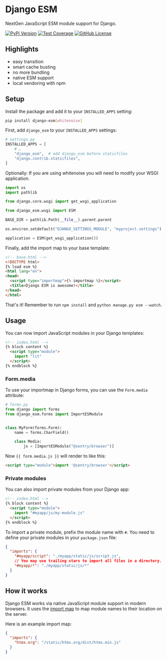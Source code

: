 # Django ESM

NextGen JavaScript ESM module support for Django.

[![PyPi Version](https://img.shields.io/pypi/v/django-esm.svg)](https://pypi.python.org/pypi/django-esm/)
[![Test Coverage](https://codecov.io/gh/codingjoe/django-esm/branch/main/graph/badge.svg)](https://codecov.io/gh/codingjoe/django-esm)
[![GitHub License](https://img.shields.io/github/license/codingjoe/django-esm)](https://raw.githubusercontent.com/codingjoe/django-esm/master/LICENSE)

## Highlights

* easy transition
* smart cache busting
* no more bundling
* native ESM support
* local vendoring with npm

## Setup

Install the package and add it to your `INSTALLED_APPS` setting:

```bash
pip install django-esm[whitenoise]
```

First, add `django_esm` to your `INSTALLED_APPS` settings:

```python
# settings.py
INSTALLED_APPS = [
    # …
    "django_esm",  # add django_esm before staticfiles
    "django.contrib.staticfiles",
]
```

Optionally: If you are using whitenoise you will need to modify your WSGI application.

```python
import os
import pathlib

from django.core.wsgi import get_wsgi_application

from django_esm.wsgi import ESM

BASE_DIR = pathlib.Path(__file__).parent.parent

os.environ.setdefault("DJANGO_SETTINGS_MODULE", "myproject.settings")

application = ESM(get_wsgi_application())
```

Finally, add the import map to your base template:

```html
<!-- base.html -->
<!DOCTYPE html>
{% load esm %}
<html lang="en">
<head>
  <script type="importmap">{% importmap %}</script>
  <title>Django ESM is awesome!</title>
</head>
</html>
```

That's it!
Remember to run `npm install` and `python manage.py esm --watch`.

## Usage

You can now import JavaScript modules in your Django templates:

```html
<!-- index.html -->
{% block content %}
  <script type="module">
    import "lit"
  </script>
{% endblock %}
```

### Form.media

To use your importmap in Django forms, you can use the `Form.media` attribute:

```python
# forms.py
from django import forms
from django_esm.forms import ImportESModule


class MyForm(forms.Form):
    name = forms.CharField()

    class Media:
        js = [ImportESModule("@sentry/browser")]
```

Now `{{ form.media.js }}` will render to like this:

```html
<script type="module">import '@sentry/browser'</script>
```

### Private modules

You can also import private modules from your Django app:

```html
<!-- index.html -->
{% block content %}
  <script type="module">
    import "#myapp/js/my-module.js"
  </script>
{% endblock %}
```

To import a private module, prefix the module name with `#`.
You need to define your private modules in your `package.json` file:

```json
{
  "imports": {
    "#myapp/script": "./myapp/static/js/script.js",
    // You may use trailing stars to import all files in a directory.
    "#myapp/*": "./myapp/static/js/*"
  }
}
```

## How it works

Django ESM works via native JavaScript module support in modern browsers.
It uses the [import map](https://developer.mozilla.org/en-US/docs/Web/HTML/Element/script/type/importmap)
to map module names to their location on the server.

Here is an example import map:

```json
{
  "imports": {
    "htmx.org": "/static/htmx.org/dist/htmx.min.js"
  }
}
```

